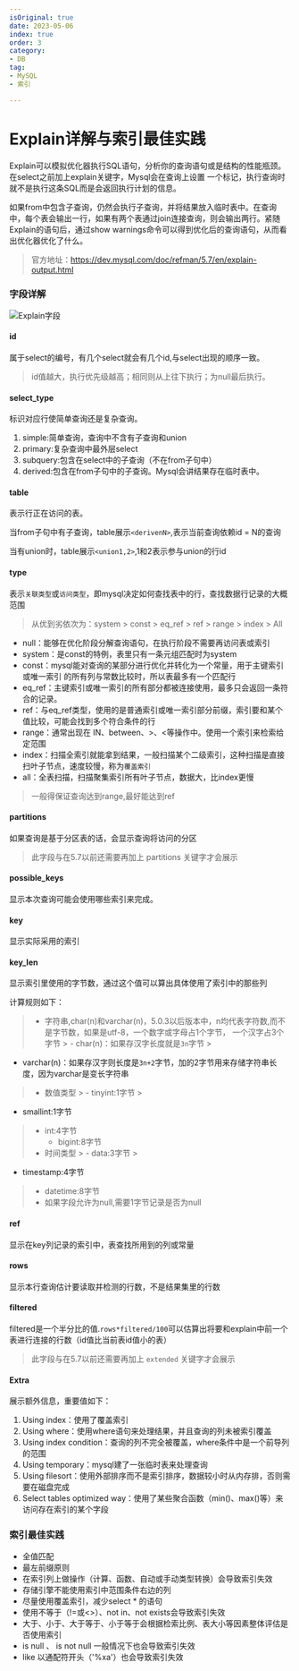 ```yaml
---
isOriginal: true
date: 2023-05-06
index: true
order: 3
category:
- DB
tag:
- MySQL
- 索引

---
```


# Explain详解与索引最佳实践

Explain可以模拟优化器执行SQL语句，分析你的查询语句或是结构的性能瓶颈。在select之前加上explain关键字，Mysql会在查询上设置
一个标记，执行查询时就不是执行这条SQL而是会返回执行计划的信息。

如果from中包含子查询，仍然会执行子查询，并将结果放入临时表中。在查询中，每个表会输出一行，如果有两个表通过join连接查询，则会输出两行。紧随Explain的语句后，通过show warnings命令可以得到优化后的查询语句，从而看出优化器优化了什么。

> 官方地址：https://dev.mysql.com/doc/refman/5.7/en/explain-output.html
<!-- more -->

### 字段详解

![Explain字段](https://public/assets/images/mysql/20230505.png)

#### id

属于select的编号，有几个select就会有几个id,与select出现的顺序一致。
> id值越大，执行优先级越高；相同则从上往下执行；为null最后执行。

#### select_type

标识对应行使简单查询还是复杂查询。

1. simple:简单查询，查询中不含有子查询和union
2. primary:复杂查询中最外层select
3. subquery:包含在select中的子查询（不在from子句中）
4. derived:包含在from子句中的子查询。Mysql会讲结果存在临时表中。

#### table

表示行正在访问的表。

当from子句中有子查询，table展示`<derivenN>`,表示当前查询依赖id = N的查询

当有union时，table展示`<union1,2>`,1和2表示参与union的行id

#### type

表示`关联类型`或`访问类型`，即mysql决定如何查找表中的行，查找数据行记录的大概范围
> 从优到劣依次为：system > const > eq_ref > ref > range > index > All

- null：能够在优化阶段分解查询语句，在执行阶段不需要再访问表或索引
- system：是const的特例，表里只有一条元组匹配时为system
- const：mysql能对查询的某部分进行优化并转化为一个常量，用于主键索引或唯一索引
  的所有列与常数比较时，所以表最多有一个匹配行
- eq_ref：主键索引或唯一索引的所有部分都被连接使用，最多只会返回一条符合的记录。
- ref：与eq_ref类型，使用的是普通索引或唯一索引部分前缀，索引要和某个值比较，可能会找到多个符合条件的行
- range：通常出现在 IN、between、>、<等操作中。使用一个索引来检索给定范围
- index：扫描全索引就能拿到结果，一般扫描某个二级索引，这种扫描是直接扫叶子节点，速度较慢，称为`覆盖索引`
- all：全表扫描，扫描聚集索引所有叶子节点，数据大，比index更慢

> 一般得保证查询达到range,最好能达到ref

#### partitions

如果查询是基于分区表的话，会显示查询将访问的分区
> 此字段与在5.7以前还需要再加上 partitions 关键字才会展示

#### possible_keys

显示本次查询可能会使用哪些索引来完成。

#### key

显示实际采用的索引

#### key_len

显示索引里使用的字节数，通过这个值可以算出具体使用了索引中的那些列

计算规则如下：
> - 字符串,char(n)和varchar(n)，5.0.3以后版本中，n均代表字符数,而不是字节数，如果是utf-8，一个数字或字母占1个字节，
    一个汉字占3个字节
    >   - char(n)：如果存汉字长度就是`3n`字节
    >

- varchar(n)：如果存汉字则长度是`3n+2`字节，加的2字节用来存储字符串长度，因为varchar是变长字符串

> - 数值类型
    >   - tinyint:1字节
    >

- smallint:1字节

> - int:4字节
>   - bigint:8字节
> - 时间类型
    >   - data:3字节
    >

- timestamp:4字节

> - datetime:8字节
> - 如果字段允许为null,需要1字节记录是否为null

#### ref

显示在key列记录的索引中，表查找所用到的列或常量

#### rows

显示本行查询估计要读取并检测的行数，不是结果集里的行数

#### filtered

filtered是一个半分比的值.`rows*filtered/100`可以估算出将要和explain中前一个表进行连接的行数（id值比当前表id值小的表）
> 此字段与在5.7以前还需要再加上 `extended` 关键字才会展示

#### Extra

展示额外信息，重要值如下：

1. Using index：使用了覆盖索引
2. Using where：使用where语句来处理结果，并且查询的列未被索引覆盖
3. Using index condition：查询的列不完全被覆盖，where条件中是一个前导列的范围
4. Using temporary：mysql建了一张临时表来处理查询
5. Using filesort：使用外部排序而不是索引排序，数据较小时从内存排，否则需要在磁盘完成
6. Select tables optimized way：使用了某些聚合函数（min()、max()等）来访问存在索引的某个字段

### 索引最佳实践

- 全值匹配
- 最左前缀原则
- 在索引列上做操作（计算、函数、自动或手动类型转换）会导致索引失效
- 存储引擎不能使用索引中范围条件右边的列
- 尽量使用覆盖索引，减少select * 的语句
- 使用不等于（!=或<>）、not in、not exists会导致索引失效
- 大于、小于、大于等于、小于等于会根据检索比例、表大小等因素整体评估是否使用索引
- is null 、 is not null 一般情况下也会导致索引失效
- like 以通配符开头（'%xa'）也会导致索引失效
